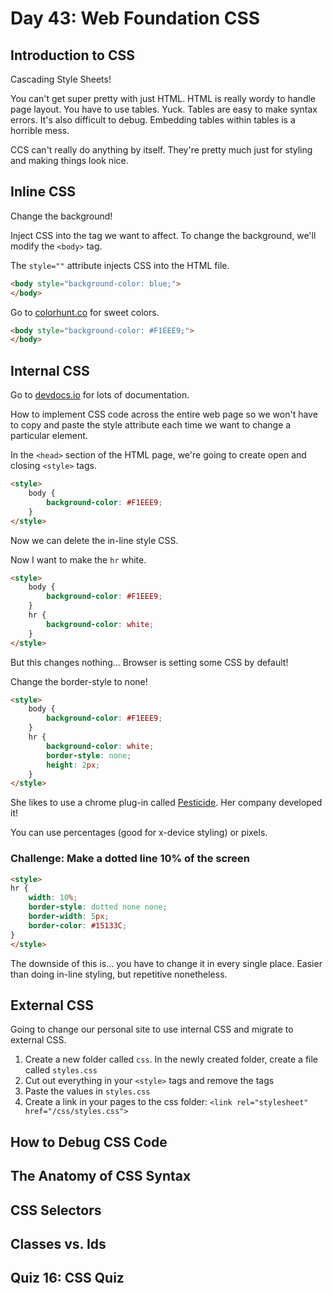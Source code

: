 # Day 43: Web Foundation CSS

## Introduction to CSS
Cascading Style Sheets!

You can't get super pretty with just HTML. HTML is really wordy to handle page layout. You have to use tables. Yuck.
Tables are easy to make syntax errors. It's also difficult to debug. Embedding tables within tables is a horrible mess.

CCS can't really do anything by itself. They're pretty much just for styling and making things look nice.

## Inline CSS
Change the background! 

Inject CSS into the tag we want to affect. To change the background, we'll modify the `<body>` tag.

The `style=""` attribute injects CSS into the HTML file.

```html
<body style="background-color: blue;">
</body>
```

Go to [colorhunt.co](colorhunt.co) for sweet colors.

```html
<body style="background-color: #F1EEE9;">
</body>
```

## Internal CSS
Go to [devdocs.io](devdocs.io) for lots of documentation.

How to implement CSS code across the entire web page so we won't have to copy and paste the style attribute each time we want to change a particular element. 

In the `<head>` section of the HTML page, we're going to create open and closing `<style>` tags.

```html
<style>
    body {
        background-color: #F1EEE9;
    }
</style>
```

Now we can delete the in-line style CSS.

Now I want to make the `hr` white.

```html
<style>
    body {
        background-color: #F1EEE9;
    }
    hr {
        background-color: white;
    }
</style>
```

But this changes nothing... Browser is setting some CSS by default!

Change the border-style to none!
```html
<style>
    body {
        background-color: #F1EEE9;
    }
    hr {
        background-color: white;
        border-style: none;
        height: 2px;
    }
</style>
```

She likes to use a chrome plug-in called [Pesticide](https://chrome.google.com/webstore/detail/pesticide-for-chrome/bakpbgckdnepkmkeaiomhmfcnejndkbi). Her company developed it!

You can use percentages (good for x-device styling) or pixels.

### Challenge: Make a dotted line 10% of the screen
```html
<style>
hr {
    width: 10%;
    border-style: dotted none none;
    border-width: 5px;
    border-color: #15133C;
}
</style>
```

The downside of this is... you have to change it in every single place. Easier than doing in-line styling, but repetitive nonetheless.

## External CSS
Going to change our personal site to use internal CSS and migrate to external CSS.

1. Create a new folder called `css`. In the newly created folder, create a file called `styles.css`
2. Cut out everything in your `<style>` tags and remove the tags
3. Paste the values in `styles.css`
4. Create a link in your pages to the css folder: `<link rel="stylesheet" href="/css/styles.css">`

## How to Debug CSS Code

## The Anatomy of CSS Syntax

## CSS Selectors

## Classes vs. Ids

## Quiz 16: CSS Quiz